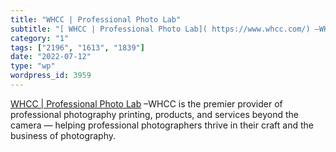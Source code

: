 ```yaml
---
title: "WHCC | Professional Photo Lab"
subtitle: "[ WHCC | Professional Photo Lab]( https://www.whcc.com/) –WHCC is the premier provider of profession..."
category: "1"
tags: ["2196", "1613", "1839"]
date: "2022-07-12"
type: "wp"
wordpress_id: 3959
---
```

[ WHCC | Professional Photo Lab]( https://www.whcc.com/) –WHCC is the premier provider of professional photography printing, products, and services beyond the camera — helping professional photographers thrive in their craft and the business of photography.